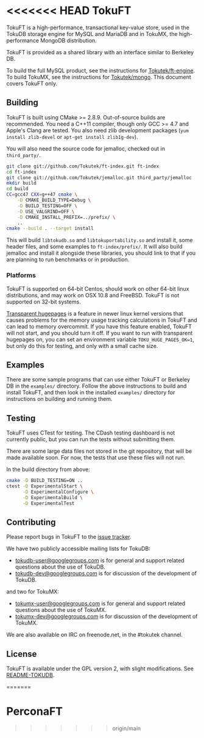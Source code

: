 <<<<<<< HEAD
TokuFT
======

TokuFT is a high-performance, transactional key-value store, used in the
TokuDB storage engine for MySQL and MariaDB and in TokuMX, the
high-performance MongoDB distribution.

TokuFT is provided as a shared library with an interface similar to
Berkeley DB.

To build the full MySQL product, see the instructions for
[Tokutek/ft-engine][ft-engine].  To build TokuMX, see the instructions
for [Tokutek/mongo][mongo].  This document covers TokuFT only.

[ft-engine]: https://github.com/Tokutek/ft-engine
[mongo]: https://github.com/Tokutek/mongo


Building
--------

TokuFT is built using CMake >= 2.8.9.  Out-of-source builds are
recommended.  You need a C++11 compiler, though only GCC >= 4.7 and
Apple's Clang are tested.  You also need zlib development packages
(`yum install zlib-devel` or `apt-get install zlib1g-dev`).

You will also need the source code for jemalloc, checked out in
`third_party/`.

```sh
git clone git://github.com/Tokutek/ft-index.git ft-index
cd ft-index
git clone git://github.com/Tokutek/jemalloc.git third_party/jemalloc
mkdir build
cd build
CC=gcc47 CXX=g++47 cmake \
    -D CMAKE_BUILD_TYPE=Debug \
    -D BUILD_TESTING=OFF \
    -D USE_VALGRIND=OFF \
    -D CMAKE_INSTALL_PREFIX=../prefix/ \
    ..
cmake --build . --target install
```

This will build `libtokudb.so` and `libtokuportability.so` and install it,
some header files, and some examples to `ft-index/prefix/`.  It will also
build jemalloc and install it alongside these libraries, you should link
to that if you are planning to run benchmarks or in production.

### Platforms

TokuFT is supported on 64-bit Centos, should work on other 64-bit linux
distributions, and may work on OSX 10.8 and FreeBSD.  TokuFT is not
supported on 32-bit systems.

[Transparent hugepages][transparent-hugepages] is a feature in newer linux
kernel versions that causes problems for the memory usage tracking
calculations in TokuFT and can lead to memory overcommit.  If you have
this feature enabled, TokuFT will not start, and you should turn it off.
If you want to run with transparent hugepages on, you can set an
environment variable `TOKU_HUGE_PAGES_OK=1`, but only do this for testing,
and only with a small cache size.

[transparent-hugepages]: https://access.redhat.com/site/documentation/en-US/Red_Hat_Enterprise_Linux/6/html/Performance_Tuning_Guide/s-memory-transhuge.html


Examples
--------

There are some sample programs that can use either TokuFT or Berkeley DB
in the `examples/` directory.  Follow the above instructions to build and
install TokuFT, and then look in the installed `examples/` directory for
instructions on building and running them.


Testing
-------

TokuFT uses CTest for testing.  The CDash testing dashboard is not
currently public, but you can run the tests without submitting them.

There are some large data files not stored in the git repository, that
will be made available soon.  For now, the tests that use these files will
not run.

In the build directory from above:

```sh
cmake -D BUILD_TESTING=ON ..
ctest -D ExperimentalStart \
      -D ExperimentalConfigure \
      -D ExperimentalBuild \
      -D ExperimentalTest
```


Contributing
------------

Please report bugs in TokuFT to the [issue tracker][jira].

We have two publicly accessible mailing lists for TokuDB:

 - tokudb-user@googlegroups.com is for general and support related
   questions about the use of TokuDB.
 - tokudb-dev@googlegroups.com is for discussion of the development of
   TokuDB.

and two for TokuMX:

 - tokumx-user@googlegroups.com is for general and support related
   questions about the use of TokuMX.
 - tokumx-dev@googlegroups.com is for discussion of the development of
   TokuMX.

We are also available on IRC on freenode.net, in the #tokutek channel.

[jira]: https://tokutek.atlassian.net/browse/FT/


License
-------

TokuFT is available under the GPL version 2, with slight modifications.
See [README-TOKUDB][license].

[license]: http://github.com/Tokutek/ft-index/blob/master/README-TOKUDB
=======
# PerconaFT
>>>>>>> origin/main
